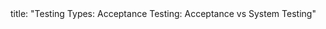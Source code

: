 <frontmatter>
title: "Testing Types: Acceptance Testing: Acceptance vs System Testing"
</frontmatter>

<include src="unit-inPage-asFlat.md" boilerplate />
